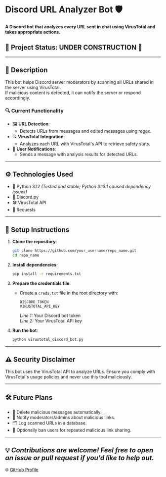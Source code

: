 # Discord URL Analyzer Bot 🛡️

**A Discord bot that analyzes every URL sent in chat using VirusTotal and takes appropriate actions.**

## 🚧 Project Status: UNDER CONSTRUCTION 🚧

---

## 📝 Description

This bot helps Discord server moderators by scanning all URLs shared in the server using VirusTotal.  
If malicious content is detected, it can notify the server or respond accordingly.

### 🔍 Current Functionality

- 🖼️ **URL Detection**:  
  - Detects URLs from messages and edited messages using regex.  
- 🔍 **VirusTotal Integration**:  
  - Analyzes each URL with VirusTotal's API to retrieve safety stats.  
- 📨 **User Notifications**:  
  - Sends a message with analysis results for detected URLs.  

---

## ⚙️ Technologies Used

- 🐍 Python 3.12 *(Tested and stable; Python 3.13.1 caused dependency issues)* 
- 🤖 Discord.py  
- 🛠️ VirusTotal API  
- 📡 Requests  

---

## 🚀 Setup Instructions

1. **Clone the repository**:  
    ```bash
    git clone https://github.com/your_username/repo_name.git
    cd repo_name
    ```

2. **Install dependencies**:  
    ```bash
    pip install -r requirements.txt
    ```
3. **Prepare the credentials file**:  
    - Create a `creds.txt` file in the root directory with:  
      ```
      DISCORD_TOKEN
      VIRUSTOTAL_API_KEY
      ```
      *Line 1:* Your Discord bot token  
      *Line 2:* Your VirusTotal API key  

4. **Run the bot**:  
    ```bash
    python virustotal_discord_bot.py
    ```
---

## ⚠️ Security Disclaimer

This bot uses the VirusTotal API to analyze URLs. Ensure you comply with VirusTotal's usage policies and never use this tool maliciously.  

---

## 🛠️ Future Plans

- 🛑 Delete malicious messages automatically.  
- 🚨 Notify moderators/admins about malicious links.  
- 🗂️ Log scanned URLs in a database.  
- 🚷 Optionally ban users for repeated malicious link sharing.  

---
💡 *Contributions are welcome! Feel free to open an issue or pull request if you'd like to help out.*
---

🌐 [GitHub Profile](https://github.com/Yajus114)
